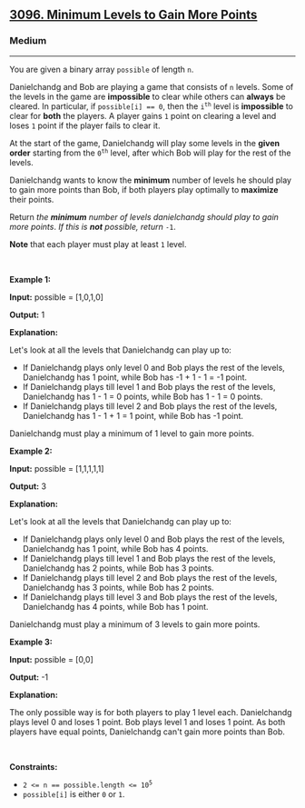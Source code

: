 <h2><a href="https://leetcode.com/problems/minimum-levels-to-gain-more-points/">3096. Minimum Levels to Gain More Points</a></h2><h3>Medium</h3><hr><div bis_skin_checked="1"><p>You are given a binary array <code>possible</code> of length <code>n</code>.</p>

<p>Danielchandg and Bob are playing a game that consists of <code>n</code> levels. Some of the levels in the game are <strong>impossible</strong> to clear while others can <strong>always</strong> be cleared. In particular, if <code>possible[i] == 0</code>, then the <code>i<sup>th</sup></code> level is <strong>impossible</strong> to clear for <strong>both</strong> the players. A player gains <code>1</code> point on clearing a level and loses <code>1</code> point if the player fails to clear it.</p>

<p>At the start of the game, Danielchandg will play some levels in the <strong>given order</strong> starting from the <code>0<sup>th</sup></code> level, after which Bob will play for the rest of the levels.</p>

<p>Danielchandg wants to know the <strong>minimum</strong> number of levels he should play to gain more points than Bob, if both players play optimally to <strong>maximize</strong> their points.</p>

<p>Return <em>the <strong>minimum</strong> number of levels danielchandg should play to gain more points</em>. <em>If this is <strong>not</strong> possible, return</em> <code>-1</code>.</p>

<p><strong>Note</strong> that each player must play at least <code>1</code> level.</p>

<p>&nbsp;</p>
<p><strong class="example">Example 1:</strong></p>

<div class="example-block" bis_skin_checked="1">
<p><strong>Input:</strong> <span class="example-io">possible = [1,0,1,0]</span></p>

<p><strong>Output:</strong> <span class="example-io">1</span></p>

<p><strong>Explanation:</strong></p>

<p>Let's look at all the levels that Danielchandg can play up to:</p>

<ul>
	<li>If Danielchandg plays only level 0 and Bob plays the rest of the levels, Danielchandg has 1 point, while Bob has -1 + 1 - 1 = -1 point.</li>
	<li>If Danielchandg plays till level 1 and Bob plays the rest of the levels, Danielchandg has 1 - 1 = 0 points, while Bob has 1 - 1 = 0 points.</li>
	<li>If Danielchandg plays till level 2 and Bob plays the rest of the levels, Danielchandg has 1 - 1 + 1 = 1 point, while Bob has -1 point.</li>
</ul>

<p>Danielchandg must play a minimum of 1 level to gain more points.</p>
</div>

<p><strong class="example">Example 2:</strong></p>

<div class="example-block" bis_skin_checked="1">
<p><strong>Input:</strong> <span class="example-io">possible = [1,1,1,1,1]</span></p>

<p><strong>Output:</strong> <span class="example-io">3</span></p>

<p><strong>Explanation:</strong></p>

<p>Let's look at all the levels that Danielchandg can play up to:</p>

<ul>
	<li>If Danielchandg plays only level 0 and Bob plays the rest of the levels, Danielchandg has 1 point, while Bob has 4 points.</li>
	<li>If Danielchandg plays till level 1 and Bob plays the rest of the levels, Danielchandg has 2 points, while Bob has 3 points.</li>
	<li>If Danielchandg plays till level 2 and Bob plays the rest of the levels, Danielchandg has 3 points, while Bob has 2 points.</li>
	<li>If Danielchandg plays till level 3 and Bob plays the rest of the levels, Danielchandg has 4 points, while Bob has 1 point.</li>
</ul>

<p>Danielchandg must play a minimum of 3 levels to gain more points.</p>
</div>

<p><strong class="example">Example 3:</strong></p>

<div class="example-block" bis_skin_checked="1">
<p><strong>Input:</strong> <span class="example-io">possible = [0,0]</span></p>

<p><strong>Output:</strong> <span class="example-io">-1</span></p>

<p><strong>Explanation:</strong></p>

<p>The only possible way is for both players to play 1 level each. Danielchandg plays level 0 and loses 1 point. Bob plays level 1 and loses 1 point. As both players have equal points, Danielchandg can't gain more points than Bob.</p>
</div>

<p>&nbsp;</p>
<p><strong>Constraints:</strong></p>

<ul>
	<li><code>2 &lt;= n == possible.length &lt;= 10<sup>5</sup></code></li>
	<li><code>possible[i]</code> is either <code>0</code> or <code>1</code>.</li>
</ul>
</div>